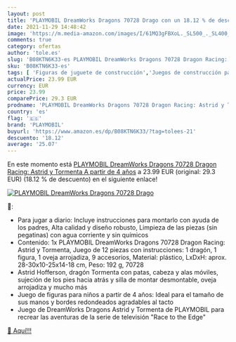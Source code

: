 ```yaml
---
layout: post
title: 'PLAYMOBIL DreamWorks Dragons 70728 Drago con un 18.12 % de descuento'
date: 2021-11-29 14:48:42
image: 'https://m.media-amazon.com/images/I/61MQ3gFBXoL._SL500_._SL400_.jpg'
comments: true
category: ofertas
author: 'tole.es'
slug: 'B08KTN6K33-es PLAYMOBIL DreamWorks Dragons 70728 Dragon Racing: Astrid y...'
sku: 'B08KTN6K33-es'
tags: [ 'Figuras de juguete de construcción','Juegos de construcción para niños','Juguetes','Juguetes y juegos','playmobil', ]
actualPrice: 23.99 EUR
currency: EUR
price: 23.99
comparePrice: 29.3 EUR
prodname: 'PLAYMOBIL DreamWorks Dragons 70728 Dragon Racing: Astrid y Tormenta  A partir de 4 años'
country: 'es'
flag: '🇪🇸'
brand: 'PLAYMOBIL'
buyurl: 'https://www.amazon.es/dp/B08KTN6K33/?tag=tolees-21'
descuento: '18.12'
average: '25.07'
---
```


En este momento está [PLAYMOBIL DreamWorks Dragons 70728 Dragon Racing: Astrid y Tormenta  A partir de 4 años](https://www.amazon.es/dp/B08KTN6K33/?tag=tolees-21) a 23.99 EUR (original: 29.3 EUR) (18.12 %  de descuento) en el siguiente enlace!

[![PLAYMOBIL DreamWorks Dragons 70728 Drago](https://m.media-amazon.com/images/I/61MQ3gFBXoL._SL500_._SL400_.jpg)](https://www.amazon.es/dp/B08KTN6K33/?tag=tolees-21)

🔎:

- Para jugar a diario: Incluye instrucciones para montarlo con ayuda de los padres, Alta calidad y diseño robusto, Limpieza de las piezas (sin pegatinas) con agua corriente y sin químicos
- Contenido: 1x PLAYMOBIL DreamWorks Dragons 70728 Dragon Racing: Astrid y Tormenta, Juego de 12 piezas con instrucciones: 1 dragón, 1 figura, 1 oveja arrojadiza, 9 accesorios, Material: plástico, LxDxH: aprox. 28-30x10-25x14-18 cm, Peso: 192 g, 70728
- Astrid Hofferson, dragón Tormenta con patas, cabeza y alas móviles, sujeción de los pies hacia atrás y silla de montar desmontable, oveja arrojadiza y mucho más
- Juego de figuras para niños a partir de 4 años: Ideal para el tamaño de sus manos y bordes redondeados agradables al tacto
- Juego de DreamWorks Dragons Astrid y Tormenta de PLAYMOBIL para recrear las aventuras de la serie de televisión "Race to the Edge"

[🛒 Aquí!!!](https://www.amazon.es/dp/B08KTN6K33/?tag=tolees-21)
